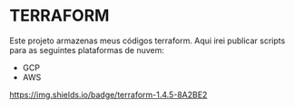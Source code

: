 # TERRAFORM

Este projeto armazenas meus códigos terraform. Aqui irei publicar scripts para as seguintes plataformas de nuvem:

- GCP
- AWS


https://img.shields.io/badge/terraform-1.4.5-8A2BE2
